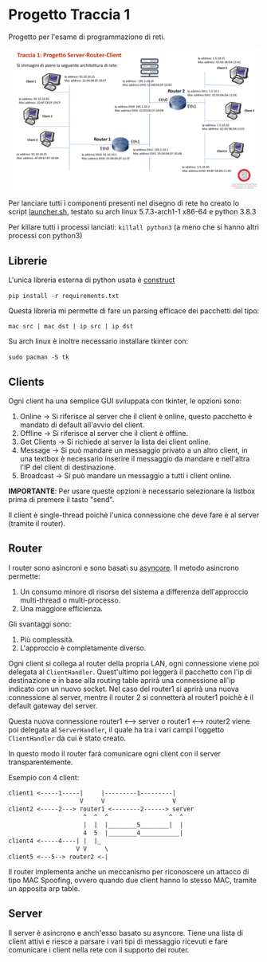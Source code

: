 # Progetto Traccia 1

Progetto per l'esame di programmazione di reti.

![](./design.png)

Per lanciare tutti i componenti presenti nel disegno di rete ho creato lo script
[launcher.sh](./launcher.sh), testato su arch linux 5.7.3-arch1-1 x86-64 e python 3.8.3

Per killare tutti i processi lanciati: `killall python3` (a meno che si hanno altri
processi con python3)

## Librerie

L'unica libreria esterna di python usata è [construct](https://pypi.org/project/construct/)

`pip install -r requirements.txt`

Questa libreria mi permette di fare un parsing efficace dei pacchetti del tipo:

```
mac src | mac dst | ip src | ip dst
```

Su arch linux è inoltre necessario installare tkinter con:

`sudo pacman -S tk`

## Clients

Ogni client ha una semplice GUI sviluppata con tkinter, le opzioni sono:

1. Online -> Si riferisce al server che il client è online, questo pacchetto è mandato di default all'avvio del client.
2. Offline -> Si riferisce al server che il client è offline.
3. Get Clients -> Si richiede al server la lista dei client online.
4. Message -> Si può mandare un messaggio privato a un altro client, in una textbox è necessario inserire il messaggio da mandare e nell'altra l'IP del client di destinazione.
5. Broadcast -> Si può mandare un messaggio a tutti i client online.

**IMPORTANTE**: Per usare queste opzioni è necessario selezionare la listbox prima di premere il tasto "send".

Il client è single-thread poichè l'unica connessione che deve fare è al server (tramite il router).

## Router

I router sono asincroni e sono basati su [asyncore](https://docs.python.org/3/library/asyncore.html).
Il metodo asincrono permette:

1. Un consumo minore di risorse del sistema a differenza dell'approccio multi-thread o multi-processo.
2. Una maggiore efficienza.

Gli svantaggi sono:

1. Più complessità.
2. L'approccio è completamente diverso.

Ogni client si collega al router della propria LAN, ogni connessione viene poi delegata al `ClientHandler`.
Quest'ultimo poi leggerà il pacchetto con l'ip di destinazione e in base alla
routing table aprirà una connessione all'ip indicato con un nuovo socket.
Nel caso del router1 si aprirà una nuova connessione al server, mentre il router 2
si connetterà al router1 poichè è il default gateway del server.

Questa nuova connessione router1 <--> server o router1 <--> router2 viene poi
delegata al `ServerHandler`, il quale ha tra i vari campi l'oggetto `ClientHandler`
da cui è stato creato.

In questo modo il router farà comunicare ogni client con il server transparentemente.

Esempio con 4 client:

```
client1 <-----1-----|     |---------1---------|
                    V     V                   V
client2 <-----2---> router1 <--------2------> server
                     ^  ^  ^                 ^  ^
                     |  |  |________5________|  |
                     4  5  |________4___________|
client4 <-----4----| |  |_
                   V V     \
client5 <---5--> router2 <-|
```

Il router implementa anche un meccanismo per riconoscere un attacco di tipo MAC Spoofing,
ovvero quando due client hanno lo stesso MAC, tramite un apposita arp table.

## Server

Il server è asincrono e anch'esso basato su asyncore. Tiene una lista di client attivi e riesce
a parsare i vari tipi di messaggio ricevuti e fare comunicare i client nella rete
con il supporto dei router.

